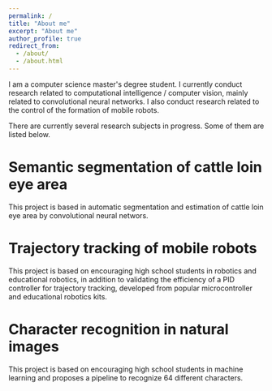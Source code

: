 ```yaml
---
permalink: /
title: "About me"
excerpt: "About me"
author_profile: true
redirect_from:
  - /about/
  - /about.html
---
```

I am a computer science master's degree student. I currently conduct research related to computational intelligence / computer vision, mainly related to convolutional neural networks. I also conduct research related to the control of the formation of mobile robots.

There are currently several research subjects in progress. Some of them are listed below.

Semantic segmentation of cattle loin eye area
======
This project is based in automatic segmentation and estimation of cattle loin eye area by convolutional neural networs.

Trajectory tracking of mobile robots
======
This project is based on encouraging high school students in robotics and educational robotics, in addition to validating the efficiency of a PID controller for trajectory tracking, developed from popular microcontroller and educational robotics kits.

Character recognition in natural images
======
This project is based on encouraging high school students in machine learning and proposes a pipeline to recognize 64 different characters.
